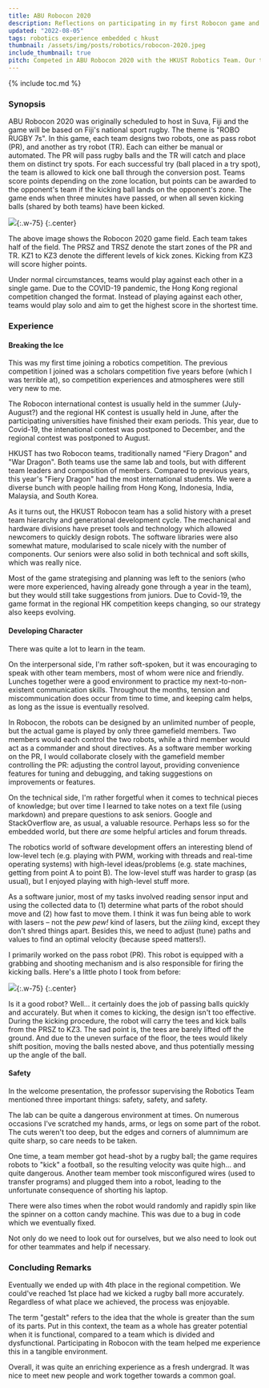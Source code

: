 ```yaml
---
title: ABU Robocon 2020
description: Reflections on participating in my first Robocon game and the team gestalt.
updated: "2022-08-05"
tags: robotics experience embedded c hkust
thumbnail: /assets/img/posts/robotics/robocon-2020.jpeg
include_thumbnail: true
pitch: Competed in ABU Robocon 2020 with the HKUST Robotics Team. Our team (Fiery Dragon) achieved 4th place along with other awards in the regional competition.
---
```


{% include toc.md %}

### Synopsis
ABU Robocon 2020 was originally scheduled to host in Suva, Fiji and the game will be based on Fiji's national sport rugby. The theme is "ROBO RUGBY 7s". In this game, each team designs two robots, one as pass robot (PR), and another as try robot (TR). Each can either be manual or automated. The PR will pass rugby balls and the TR will catch and place them on distinct try spots. For each successful try (ball placed in a try spot), the team is allowed to kick one ball through the conversion post. Teams score points depending on the zone location, but points can be awarded to the opponent's team if the kicking ball lands on the opponent's zone. The game ends when three minutes have passed, or when all seven kicking balls (shared by both teams) have been kicked.

![](/assets/img/posts/robotics/robocon-2020-field.jpeg){:.w-75}
{:.center}

The above image shows the Robocon 2020 game field. Each team takes half of the field. The PRSZ and TRSZ denote the start zones of the PR and TR. KZ1 to KZ3 denote the different levels of kick zones. Kicking from KZ3 will score higher points.

Under normal circumstances, teams would play against each other in a single game. Due to the COVID-19 pandemic, the Hong Kong regional competition changed the format. Instead of playing against each other, teams would play solo and aim to get the highest score in the shortest time.

### Experience
#### Breaking the Ice
This was my first time joining a robotics competition. The previous competition I joined was a scholars competition five years before (which I was terrible at), so competition experiences and atmospheres were still very new to me.

The Robocon international contest is usually held in the summer (July-August?) and the regional HK contest is usually held in June, after the participating universities have finished their exam periods. This year, due to Covid-19, the intenational contest was postponed to December, and the regional contest was postponed to August.

HKUST has two Robocon teams, traditionally named "Fiery Dragon" and "War Dragon". Both teams use the same lab and tools, but with different team leaders and composition of members. Compared to previous years, this year's "Fiery Dragon" had the most international students. We were a diverse bunch with people hailing from Hong Kong, Indonesia, India, Malaysia, and South Korea.

As it turns out, the HKUST Robocon team has a solid history with a preset team hierarchy and generational development cycle. The mechanical and hardware divisions have preset tools and technology which allowed newcomers to quickly design robots. The software libraries were also somewhat mature, modularised to scale nicely with the number of components. Our seniors were also solid in both technical and soft skills, which was really nice.

Most of the game strategising and planning was left to the seniors (who were more experienced, having already gone through a year in the team), but they would still take suggestions from juniors. Due to Covid-19, the game format in the regional HK competition keeps changing, so our strategy also keeps evolving.

#### Developing Character
There was quite a lot to learn in the team.

On the interpersonal side, I'm rather soft-spoken, but it was encouraging to speak with other team members, most of whom were nice and friendly. Lunches together were a good environment to practice my next-to-non-existent communication skills. Throughout the months, tension and miscommunication does occur from time to time, and keeping calm helps, as long as the issue is eventually resolved.

In Robocon, the robots can be designed by an unlimited number of people, but the actual game is played by only three gamefield members. Two members would each control the two robots, while a third member would act as a commander and shout directives. As a software member working on the PR, I would collaborate closely with the gamefield member controlling the PR: adjusting the control layout, providing convenience features for tuning and debugging, and taking suggestions on improvements or features.

On the technical side, I'm rather forgetful when it comes to technical pieces of knowledge; but over time I learned to take notes on a text file (using markdown) and prepare questions to ask seniors. Google and StackOverflow are, as usual, a valuable resource. Perhaps less so for the embedded world, but there *are* some helpful articles and forum threads.

The robotics world of software development offers an interesting blend of low-level tech (e.g. playing with PWM, working with threads and real-time operating systems) with high-level ideas/problems (e.g. state machines, getting from point A to point B). The low-level stuff was harder to grasp (as usual), but I enjoyed playing with high-level stuff more.

As a software junior, most of my tasks involved reading sensor input and using the collected data to (1) determine what parts of the robot should move and (2) how fast to move them. I think it was fun being able to work with lasers – not the *pew pew!* kind of lasers, but the *ziiing* kind, except they don't shred things apart. Besides this, we need to adjust (tune) paths and values to find an optimal velocity (because speed matters!).

I primarily worked on the pass robot (PR). This robot is equipped with a grabbing and shooting mechanism and is also responsible for firing the kicking balls. Here's a little photo I took from before:

![](/assets/img/posts/robotics/2020-pr-annotated.jpg){:.w-75}
{:.center}

Is it a good robot? Well... it certainly does the job of passing balls quickly and accurately. But when it comes to kicking, the design isn't too effective. During the kicking procedure, the robot will carry the tees and kick balls from the PRSZ to KZ3. The sad point is, the tees are barely lifted off the ground. And due to the uneven surface of the floor, the tees would likely shift position, moving the balls nested above, and thus potentially messing up the angle of the ball.

#### Safety
In the welcome presentation, the professor supervising the Robotics Team mentioned three important things: safety, safety, and safety.

The lab can be quite a dangerous environment at times. On numerous occasions I've scratched my hands, arms, or legs on some part of the robot. The cuts weren't too deep, but the edges and corners of alumnimum are quite sharp, so care needs to be taken.

One time, a team member got head-shot by a rugby ball; the game requires robots to "kick" a football, so the resulting velocity was quite high... and quite dangerous. Another team member took misconfigured wires (used to  transfer programs) and plugged them into a robot, leading to the unfortunate consequence of shorting his laptop.

There were also times when the robot would randomly and rapidly spin like the spinner on a cotton candy machine. This was due to a bug in code which we eventually fixed.

Not only do we need to look out for ourselves, but we also need to look out for other teammates and help if necessary.

### Concluding Remarks
Eventually we ended up with 4th place in the regional competition. We could've reached 1st place had we kicked a rugby ball more accurately. Regardless of what place we achieved, the process was enjoyable.

The term "gestalt" refers to the idea that the whole is greater than the sum of its parts. Put in this context, the team as a whole has greater potential when it is functional, compared to a team which is divided and dysfunctional. Participating in Robocon with the team helped me experience this in a tangible environment.

Overall, it was quite an enriching experience as a fresh undergrad. It was nice to meet new people and work together towards a common goal.
